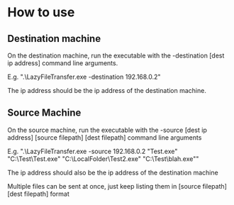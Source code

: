 # How to use

## Destination machine
On the destination machine, run the executable with the -destination [dest ip address] command line arguments.

E.g. ".\LazyFileTransfer.exe -destination 192.168.0.2"

The ip address should be the ip address of the destination machine.


## Source Machine
On the source machine, run the executable with the -source [dest ip address] [source filepath] [dest filepath] command line arguments 

E.g. ".\LazyFileTransfer.exe -source 192.168.0.2 "Test.exe" "C:\Test\Test.exe" "C:\LocalFolder\Test2.exe" "C:\Test\blah.exe""

The ip address should also be the ip address of the destination machine

Multiple files can be sent at once, just keep listing them in [source filepath] [dest filepath] format

